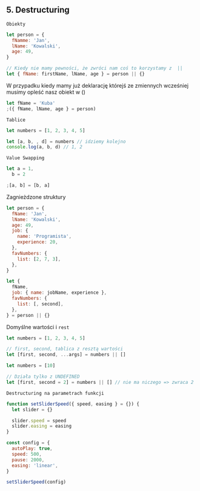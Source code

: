 ## 5. Destructuring

`Obiekty`

```js
let person = {
  fNamme: 'Jan',
  lName: 'Kowalski',
  age: 49,
}

// Kiedy nie mamy pewności, że zwróci nam coś to korzystamy z  ||
let { fName: firstName, lName, age } = person || {}
```

W przypadku kiedy mamy już deklarację którejś ze zmiennych wcześniej musimy opleść nasz obiekt w ()

```js
let fName = 'Kuba'
;({ fName, lName, age } = person)
```

`Tablice`

```js
let numbers = [1, 2, 3, 4, 5]

let [a, b, , d] = numbers // idziemy kolejno
console.log(a, b, d) // 1, 2
```

`Value Swapping`

```js
let a = 1,
  b = 2

;[a, b] = [b, a]
```

Zagnieżdzone struktury

```js
let person = {
  fName: 'Jan',
  lName: 'Kowalski',
  age: 49,
  job: {
    name: 'Programista',
    experience: 20,
  },
  favNumbers: {
    list: [2, 7, 3],
  },
}

let {
  fName,
  job: { name: jobName, experience },
  favNumbers: {
    list: [, second],
  },
} = person || {}
```

Domyślne wartości i `rest`

```js
let numbers = [1, 2, 3, 4, 5]

// first, second, tablica z resztą wartości
let [first, second, ...args] = numbers || []
```

```js
let numbers = [10]

// Działa tylko z UNDEFINED
let [first, second = 2] = numbers || [] // nie ma niczego => zwraca 2
```

`Destructuring na parametrach funkcji`

```js
function setSliderSpeed({ speed, easing } = {}) {
  let slider = {}

  slider.speed = speed
  slider.easing = easing
}

const config = {
  autoPlay: true,
  speed: 500,
  pause: 2000,
  easing: 'linear',
}

setSliderSpeed(config)
```
